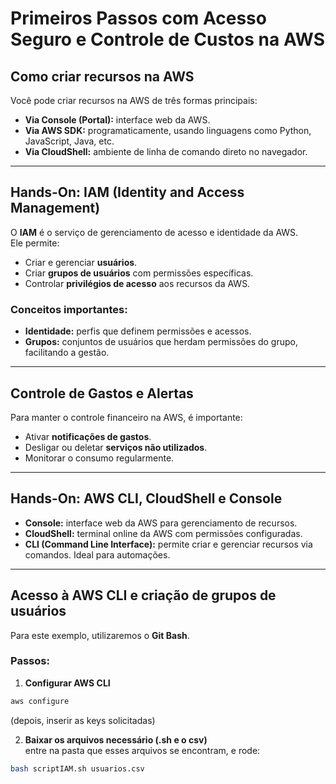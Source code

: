 # Primeiros Passos com Acesso Seguro e Controle de Custos na AWS

## Como criar recursos na AWS
Você pode criar recursos na AWS de três formas principais:
- **Via Console (Portal):** interface web da AWS.
- **Via AWS SDK:** programaticamente, usando linguagens como Python, JavaScript, Java, etc.
- **Via CloudShell:** ambiente de linha de comando direto no navegador.

---

## Hands-On: IAM (Identity and Access Management)
O **IAM** é o serviço de gerenciamento de acesso e identidade da AWS.  
Ele permite:
- Criar e gerenciar **usuários**.
- Criar **grupos de usuários** com permissões específicas.
- Controlar **privilégios de acesso** aos recursos da AWS.

### Conceitos importantes:
- **Identidade:** perfis que definem permissões e acessos.
- **Grupos:** conjuntos de usuários que herdam permissões do grupo, facilitando a gestão.

---

## Controle de Gastos e Alertas
Para manter o controle financeiro na AWS, é importante:
- Ativar **notificações de gastos**.
- Desligar ou deletar **serviços não utilizados**.
- Monitorar o consumo regularmente.

---

## Hands-On: AWS CLI, CloudShell e Console
- **Console:** interface web da AWS para gerenciamento de recursos.
- **CloudShell:** terminal online da AWS com permissões configuradas.
- **CLI (Command Line Interface):** permite criar e gerenciar recursos via comandos. Ideal para automações.

---

## Acesso à AWS CLI e criação de grupos de usuários
Para este exemplo, utilizaremos o **Git Bash**.

### Passos:
1. **Configurar AWS CLI**

```bash
aws configure 
```
(depois, inserir as keys solicitadas)

2. **Baixar os arquivos necessário (.sh e o csv)**  
entre na pasta que esses arquivos se encontram, e rode:

```bash
bash scriptIAM.sh usuarios.csv
```
